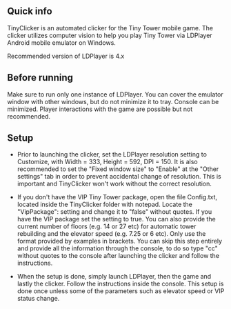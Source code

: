 ## Quick info
TinyClicker is an automated clicker for the Tiny Tower mobile game. 
The clicker utilizes computer vision to help you play Tiny Tower via LDPlayer Android mobile emulator on Windows.

Recommended version of LDPlayer is 4.x


## Before running
Make sure to run only one instance of LDPlayer. 
You can cover the emulator window with other windows, but do not minimize it to tray. 
Console can be minimized. Player interactions with the game are possible but not recommended. 

## Setup
- Prior to launching the clicker, set the LDPlayer resolution setting to Customize, with Width = 333, Height = 592, DPI = 150. It is also recommended to set the "Fixed window size" to "Enable" at the "Other settings" tab in order to prevent accidental change of resolution. This is important and TinyClicker won't work without the correct resolution.

- If you don't have the VIP Tiny Tower package, open the file Config.txt, located inside the TinyClicker folder with notepad. Locate the "VipPackage": setting and change it to "false" without quotes. If you have the VIP package set the setting to true. You can also provide the current number of floors (e.g. 14 or 27 etc) for automatic tower rebuilding and the elevator speed (e.g. 7.25 or 6 etc). Only use the format provided by examples in brackets.
You can skip this step entirely and provide all the information through the console, to do so type "cc" without quotes to the console after launching the clicker and follow the instructions.

- When the setup is done, simply launch LDPlayer, then the game and lastly the clicker. Follow the instructions inside the console. This setup is done once unless some of the parameters such as elevator speed or VIP status change.
